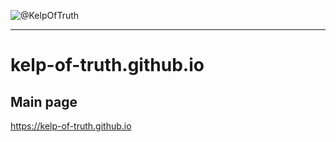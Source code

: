 ![@KelpOfTruth](https://img.shields.io/twitter/follow/KelpOfTruth?label=Follow)

---

# kelp-of-truth.github.io


## Main page
https://kelp-of-truth.github.io

